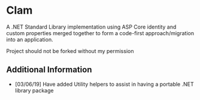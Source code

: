 # Clam
A .NET Standard Library implementation using ASP Core identity and custom properties merged together to form a code-first approach/migration into an application.

Project should not be forked without my permission

## Additional Information

- [03/06/19] Have added Utility helpers to assist in having a portable .NET library package
